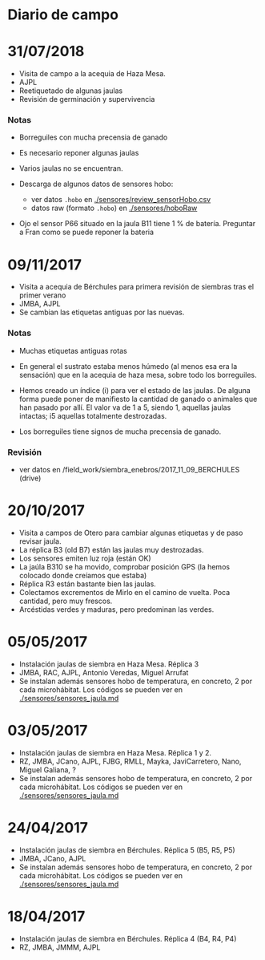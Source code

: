 # Diario de campo

# 31/07/2018 
* Visita de campo a la acequia de Haza Mesa.
* AJPL
* Reetiquetado de algunas jaulas
* Revisión de germinación y supervivencia

### Notas 
* Borreguiles con mucha precensia de ganado
* Es necesario reponer algunas jaulas
* Varios jaulas no se encuentran. 
* Descarga de algunos datos de sensores hobo:

    * ver datos `.hobo` en [./sensores/review_sensorHobo.csv](./sensores/review_sensorHobo.csv)
    * datos raw (formato `.hobo`) en [./sensores/hoboRaw](./sensores/hoboRaw]) 
* Ojo el sensor P66 situado en la jaula B11 tiene 1 % de batería. Preguntar a Fran como se puede reponer la bateria

# 09/11/2017 

* Visita a acequia de Bérchules para primera revisión de siembras tras el primer verano
* JMBA, AJPL
* Se cambian las etiquetas antiguas por las nuevas. 

### Notas 
* Muchas etiquetas antiguas rotas 
* En general el sustrato estaba menos húmedo (al menos esa era la sensación) que en la acequia de haza mesa, sobre todo los borreguiles. 
* Hemos creado un índice (i) para ver el estado de las jaulas. De alguna forma puede poner de manifiesto la cantidad de ganado o animales que han pasado por allí. El valor va de 1 a 5, siendo 1, aquellas jaulas intactas; i5 aquellas totalmente destrozadas. 

* Los borreguiles tiene signos de mucha precensia de ganado. 

### Revisión 

* ver datos en /field_work/siembra_enebros/2017_11_09_BERCHULES (drive)

# 20/10/2017

* Visita a campos de Otero para cambiar algunas etiquetas y de paso revisar jaula. 
* La réplica B3 (old B7) están las jaulas muy destrozadas. 
* Los sensores emiten luz roja (están OK)
* La jaúla B310 se ha movido, comprobar posición GPS (la hemos colocado donde creíamos que estaba)
* Réplica R3 están bastante bien las jaulas. 
* Colectamos excrementos de Mirlo en el camino de vuelta. Poca cantidad, pero muy frescos. 
* Arcéstidas verdes y maduras, pero predominan las verdes. 




# 05/05/2017 
* Instalación jaulas de siembra en Haza Mesa. Réplica 3 
* JMBA, RAC, AJPL, Antonio Veredas, Miguel Arrufat 
* Se instalan además sensores hobo de temperatura, en concreto, 2 por cada microhábitat. Los códigos se pueden ver en [./sensores/sensores_jaula.md](./sensores/sensores_jaula.md)

# 03/05/2017 

* Instalación jaulas de siembra en Haza Mesa. Réplica 1 y 2. 
* RZ, JMBA, JCano, AJPL, FJBG, RMLL, Mayka, JaviCarretero, Nano, Miguel Galiana, ? 
* Se instalan además sensores hobo de temperatura, en concreto, 2 por cada microhábitat. Los códigos se pueden ver en [./sensores/sensores_jaula.md](./sensores/sensores_jaula.md)

# 24/04/2017 

* Instalación jaulas de siembra en Bérchules. Réplica 5 (B5, R5, P5)
* JMBA, JCano, AJPL
* Se instalan además sensores hobo de temperatura, en concreto, 2 por cada microhábitat. Los códigos se pueden ver en [./sensores/sensores_jaula.md](./sensores/sensores_jaula.md)


# 18/04/2017 

* Instalación jaulas de siembra en Bérchules. Réplica 4 (B4, R4, P4)
* RZ, JMBA, JMMM, AJPL


